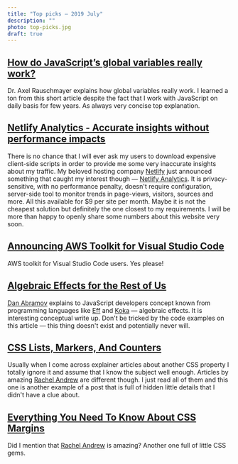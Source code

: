 ```yaml
---
title: "Top picks — 2019 July"
description: ""
photo: top-picks.jpg
draft: true
---
```


## [How do JavaScript’s global variables really work?](https://2ality.com/2019/07/global-scope.html)

Dr. Axel Rauschmayer explains how global variables really work. I learned a ton from this short article despite the fact that I work with JavaScript on daily basis for few years. As always very concise top explanation.

## [Netlify Analytics - Accurate insights without performance impacts](https://www.netlify.com/blog/2019/07/10/netlify-analytics---accurate-insights-without-performance-impacts/)

There is no chance that I will ever ask my users to download expensive client-side scripts in order to provide me some very inaccurate insights about my traffic. My beloved hosting company [Netlify](https://www.netlify.com/) just announced something that caught my interest though — [Netlify Analytics](https://www.netlify.com/products/analytics/). It is privacy-sensitive, with no performance penalty, doesn't require configuration, server-side tool to monitor trends in page-views, visitors, sources and more. All this available for $9 per site per month. Maybe it is not the cheapest solution but definitely the one closest to my requirements. I will be more than happy to openly share some numbers about this website very soon.

## [Announcing AWS Toolkit for Visual Studio Code](https://aws.amazon.com/blogs/developer/announcing-aws-toolkit-for-visual-studio-code/)

AWS toolkit for Visual Studio Code users. Yes please!

## [Algebraic Effects for the Rest of Us](https://overreacted.io/algebraic-effects-for-the-rest-of-us/)

[Dan Abramov](https://mobile.twitter.com/dan_abramov) explains to JavaScript developers concept known from programming languages like [Eff](https://www.eff-lang.org/) and [Koka](https://www.microsoft.com/en-us/research/project/koka/) — algebraic effects. It is interesting conceptual write up. Don't be tricked by the code examples on this article — this thing doesn't exist and potentially never will.

## [CSS Lists, Markers, And Counters](https://www.smashingmagazine.com/2019/07/css-lists-markers-counters/)

Usually when I come across explainer articles about another CSS property I totally ignore it and assume that I know the subject well enough. Articles by amazing [Rachel Andrew](https://twitter.com/rachelandrew) are different though. I just read all of them and this one is another example of a post that is full of hidden little details that I didn't have a clue about.

## [Everything You Need To Know About CSS Margins](https://www.smashingmagazine.com/2019/07/margins-in-css/)

Did I mention that [Rachel Andrew](https://twitter.com/rachelandrew) is amazing? Another one full of little CSS gems.

